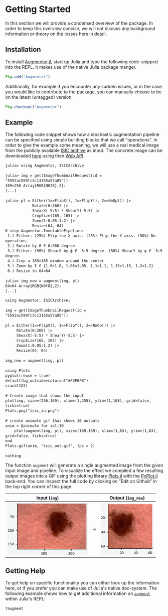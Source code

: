 # Getting Started

In this section we will provide a condensed overview of the
package. In order to keep this overview concise, we will not
discuss any background information or theory on the losses here
in detail.

## Installation

To install
[Augmentor.jl](https://github.com/Evizero/Augmentor.jl), start up
Julia and type the following code-snipped into the REPL. It makes
use of the native Julia package manger.

```julia
Pkg.add("Augmentor")
```

Additionally, for example if you encounter any sudden issues, or
in the case you would like to contribute to the package, you can
manually choose to be on the latest (untagged) version.

```julia
Pkg.checkout("Augmentor")
```

## Example

The following code snippet shows how a stochastic augmentation
pipeline can be specified using simple building blocks that we
call "operations". In order to give the example some meaning, we
will use a real medical image from the publicly available [ISIC
archive](https://isic-archive.com/) as input. The concrete image
can be downloaded
[here](https://isic-archive.com/api/v1/image/5592ac599fc3c13155a57a85/thumbnail)
using their [Web API](https://isic-archive.com/api/v1).

```julia-repl
julia> using Augmentor, ISICArchive

julia> img = get(ImageThumbnailRequest(id = "5592ac599fc3c13155a57a85"))
169×256 Array{RGB{N0f8},2}:
[...]

julia> pl = Either(1=>FlipX(), 1=>FlipY(), 2=>NoOp()) |>
            Rotate(0:360) |>
            ShearX(-5:5) * ShearY(-5:5) |>
            CropSize(165, 165) |>
            Zoom(1:0.05:1.2) |>
            Resize(64, 64)
6-step Augmentor.ImmutablePipeline:
 1.) Either: (25%) Flip the X axis. (25%) Flip the Y axis. (50%) No operation.
 2.) Rotate by θ ∈ 0:360 degree
 3.) Either: (50%) ShearX by ϕ ∈ -5:5 degree. (50%) ShearY by ψ ∈ -5:5 degree.
 4.) Crop a 165×165 window around the center
 5.) Zoom by I ∈ {1.0×1.0, 1.05×1.05, 1.1×1.1, 1.15×1.15, 1.2×1.2}
 6.) Resize to 64×64

julia> img_new = augment(img, pl)
64×64 Array{RGB{N0f8},2}:
[...]
```

```@eval
using Augmentor, ISICArchive;

img = get(ImageThumbnailRequest(id =
"5592ac599fc3c13155a57a85"))

pl = Either(1=>FlipX(), 1=>FlipY(), 2=>NoOp()) |>
     Rotate(0:360) |>
     ShearX(-5:5) * ShearY(-5:5) |>
     CropSize(165, 165) |>
     Zoom(1:0.05:1.2) |>
     Resize(64, 64)

img_new = augment(img, pl)

using Plots
pyplot(reuse = true)
default(bg_outside=colorant"#F3F6F6")
srand(123)

# Create image that shows the input
plot(img, size=(256,169), xlim=(1,255), ylim=(1,168), grid=false, ticks=true)
Plots.png("isic_in.png")

# create animate gif that shows 10 outputs
anim = @animate for i=1:10
    plot(augment(img, pl), size=(169,169), xlim=(1,63), ylim=(1,63), grid=false, ticks=true)
end
Plots.gif(anim, "isic_out.gif", fps = 2)

nothing
```

The function `augment` will generate a single augmented image
from the given input image and pipeline. To visualize the effect
we compiled a few resulting output images into a GIF using the
plotting library
[Plots.jl](https://github.com/JuliaPlots/Plots.jl) with the
[PyPlot.jl](https://github.com/JuliaPy/PyPlot.jl) back-end.
You can inspect the full code by clicking on "Edit on Github" in
the top right corner of this page.

Input (`img`)         |   | Output (`img_new`)
:--------------------:|:-:|:-----------------------:
![input](isic_in.png) | → | ![output](isic_out.gif)

## Getting Help

To get help on specific functionality you can either look up the
information here, or if you prefer you can make use of Julia's
native doc-system. The following example shows how to get
additional information on [`augment`](@ref) within Julia's REPL:

```julia
?augment
```
